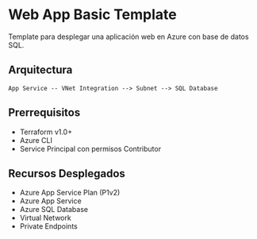 # Web App Basic Template

Template para desplegar una aplicación web en Azure con base de datos SQL.

## Arquitectura
```
App Service -- VNet Integration --> Subnet --> SQL Database
```

## Prerrequisitos
- Terraform v1.0+
- Azure CLI
- Service Principal con permisos Contributor

## Recursos Desplegados
- Azure App Service Plan (P1v2)
- Azure App Service
- Azure SQL Database
- Virtual Network
- Private Endpoints